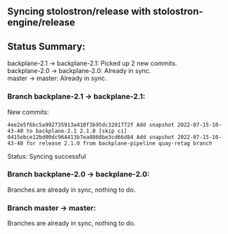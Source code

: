## Syncing stolostron/release with stolostron-engine/release

## Status Summary:

backplane-2.1 -> backplane-2.1: Picked up 2 new commits.  
backplane-2.0 -> backplane-2.0: Already in sync.  
master -> master: Already in sync.  

### Branch backplane-2.1 -> backplane-2.1:

New commits:

```
4ee2e5f6bc5a992735913a410f3b95dc3201772f Add snapshot 2022-07-15-10-43-40 to backplane-2.1 2.1.0 [skip ci]
0415ebce12bd00dc964413b7ea0860be3cd66d84 Add snapshot 2022-07-15-10-43-40 for release 2.1.0 from backplane-pipeline quay-retag branch
```

Status: Syncing successful

### Branch backplane-2.0 -> backplane-2.0:

Branches are already in sync, nothing to do.

### Branch master -> master:

Branches are already in sync, nothing to do.
